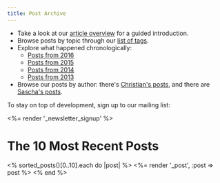 ```yaml
---
title: Post Archive
---
```


* Take a look at our [article overview](/posts/overview/) for a guided introduction.
* Browse posts by topic through our [list of tags](/posts/tags).
* Explore what happened chronologically:
    * [Posts from 2016](/posts/2016/)
    * [Posts from 2015](/posts/2015/)
    * [Posts from 2014](/posts/2014/)
    * [Posts from 2013](/posts/2013/)
* Browse our posts by author: there's [Christian's posts](/authors/christian), and there are [Sascha's posts](/authors/sascha).

To stay on top of development, sign up to our mailing list:

<%= render '_newsletter_signup' %>


# The 10 Most Recent Posts

<% sorted_posts()[0..10].each do |post| %>
  <%= render '_post', :post => post %>
<% end %>
